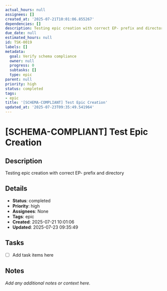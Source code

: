 ```yaml
---
actual_hours: null
assignees: []
created_at: '2025-07-21T10:01:06.855267'
dependencies: []
description: Testing epic creation with correct EP- prefix and directory
due_date: null
estimated_hours: null
id: TSK-0019
labels: []
metadata:
  goal: Verify schema compliance
  owner: null
  progress: 0
  subtasks: []
  type: epic
parent: null
priority: high
status: completed
tags:
- epic
title: '[SCHEMA-COMPLIANT] Test Epic Creation'
updated_at: '2025-07-23T09:35:49.541964'
---
```


# [SCHEMA-COMPLIANT] Test Epic Creation

## Description
Testing epic creation with correct EP- prefix and directory

## Details
- **Status**: completed
- **Priority**: high
- **Assignees**: None
- **Tags**: epic
- **Created**: 2025-07-21 10:01:06
- **Updated**: 2025-07-23 09:35:49

## Tasks
- [ ] Add task items here

## Notes
_Add any additional notes or context here._
